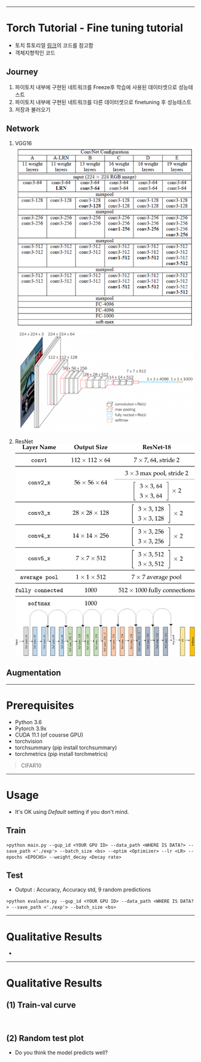 ***
# Torch Tutorial - Fine tuning tutorial
- 토치 튜토리얼 [링크](https://tutorials.pytorch.kr/intermediate/torchvision_tutorial.html)의 코드를 참고함
- 객체지향적인 코드

## Journey
1. 파이토치 내부에 구현된 네트워크를 Freeze후 학습에 사용된 데이터셋으로 성능테스트
2. 파이토치 내부에 구현된 네트워크를 다른 데이터셋으로 finetuning 후 성능테스트
3. 저장과 불러오기

## Network
1. VGG16
![](https://github.com/HongSungRae/Pytorch_tutorial/blob/main/2.finetuning/exp/vggnet.png?raw=true)
![](https://github.com/HongSungRae/Pytorch_tutorial/blob/main/2.finetuning/exp/vggnet2.png?raw=true)

2. ResNet
![](https://github.com/HongSungRae/Pytorch_tutorial/blob/main/2.finetuning/exp/resnet.png?raw=true)
![](https://github.com/HongSungRae/Pytorch_tutorial/blob/main/2.finetuning/exp/resnet2.png?raw=true)

## Augmentation

*** 
# Prerequisites
- Python 3.6
- Pytorch 3.9x
- CUDA 11.1 (of cousrse GPU)
- torchvision
- torchsummary (pip install torchsummary)
- torchmetrics (pip install torchmetrics)
> CIFAR10

***
# Usage
- It's OK using _Default_ setting if you don't mind.
## Train
```
>python main.py --gup_id <YOUR GPU ID> --data_path <WHERE IS DATA?> --save_path <'./exp'> --batch_size <bs> --optim <Optimizer> --lr <LR> --epochs <EPOCHS> --weight_decay <Decay rate>
```

## Test
- Output : Accuracy, Accuracy std, 9 random predictions
```
>python evaluate.py --gup_id <YOUR GPU ID> --data_path <WHERE IS DATA?> --save_path <'./exp'> --batch_size <bs>
```

***
# Qualitative Results
- 
***

# Qualitative Results
## (1) Train-val curve
![]()

## (2) Random test plot
- Do you think the model predicts well?
![]()
